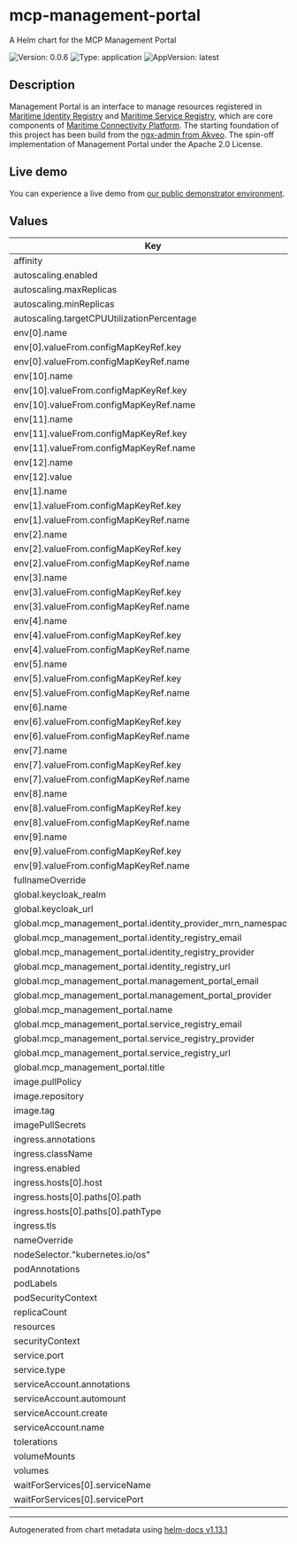 # mcp-management-portal

A Helm chart for the MCP Management Portal

![Version: 0.0.6](https://img.shields.io/badge/Version-0.0.6-informational?style=flat-square) ![Type: application](https://img.shields.io/badge/Type-application-informational?style=flat-square) ![AppVersion: latest](https://img.shields.io/badge/AppVersion-latest-informational?style=flat-square)

## Description
Management Portal is an interface to manage resources registered in
[Maritime Identity Registry](https://github.com/maritimeconnectivity/IdentityRegistry)
and
[Maritime Service Registry](https://github.com/maritimeconnectivity/ServiceRegistry),
which are core components of
[Maritime Connectivity Platform](https://maritimeconnectivity.net/). The
starting foundation of this project has been build from the
[ngx-admin from Akveo](https://github.com/akveo/ngx-admin). The spin-off
implementation of Management Portal under the Apache 2.0 License.

## Live demo
You can experience a live demo from
[our public demonstrator environment](https://management.maritimeconnectivity.net).

## Values

| Key | Type | Default | Description |
|-----|------|---------|-------------|
| affinity | object | `{}` |  |
| autoscaling.enabled | bool | `false` |  |
| autoscaling.maxReplicas | int | `100` |  |
| autoscaling.minReplicas | int | `1` |  |
| autoscaling.targetCPUUtilizationPercentage | int | `80` |  |
| env[0].name | string | `"ENVIRONMENT_TITLE"` |  |
| env[0].valueFrom.configMapKeyRef.key | string | `"mcp_portal_title"` |  |
| env[0].valueFrom.configMapKeyRef.name | string | `"mcp-management-portal-config"` |  |
| env[10].name | string | `"MANAGEMENT_PORTAL_PROVIDER"` |  |
| env[10].valueFrom.configMapKeyRef.key | string | `"mcp_portal_management_portal_provider"` |  |
| env[10].valueFrom.configMapKeyRef.name | string | `"mcp-management-portal-config"` |  |
| env[11].name | string | `"MANAGEMENT_PORTAL_EMAIL"` |  |
| env[11].valueFrom.configMapKeyRef.key | string | `"mcp_portal_management_portal_email"` |  |
| env[11].valueFrom.configMapKeyRef.name | string | `"mcp-management-portal-config"` |  |
| env[12].name | string | `"APP_BASE_HREF"` |  |
| env[12].value | string | `"/mcp/portal/"` |  |
| env[1].name | string | `"MANAGEMENT_PORTAL_NAME"` |  |
| env[1].valueFrom.configMapKeyRef.key | string | `"mcp_portal_name"` |  |
| env[1].valueFrom.configMapKeyRef.name | string | `"mcp-management-portal-config"` |  |
| env[2].name | string | `"IDENTITY_PROVIDER_MRN_NAMESPACE"` |  |
| env[2].valueFrom.configMapKeyRef.key | string | `"mcp_portal_identity_provider_mrn_namespace"` |  |
| env[2].valueFrom.configMapKeyRef.name | string | `"mcp-management-portal-config"` |  |
| env[3].name | string | `"KEYCLOAK_SERVER_URL"` |  |
| env[3].valueFrom.configMapKeyRef.key | string | `"mcp_portal_keycloak_url"` |  |
| env[3].valueFrom.configMapKeyRef.name | string | `"mcp-management-portal-config"` |  |
| env[4].name | string | `"IDENTITY_REGISTRY_URL"` |  |
| env[4].valueFrom.configMapKeyRef.key | string | `"mcp_portal_identity_registry_url"` |  |
| env[4].valueFrom.configMapKeyRef.name | string | `"mcp-management-portal-config"` |  |
| env[5].name | string | `"IDENTITY_REGISTRY_PROVIDER"` |  |
| env[5].valueFrom.configMapKeyRef.key | string | `"mcp_portal_identity_registry_provider"` |  |
| env[5].valueFrom.configMapKeyRef.name | string | `"mcp-management-portal-config"` |  |
| env[6].name | string | `"IDENTITY_REGISTRY_EMAIL"` |  |
| env[6].valueFrom.configMapKeyRef.key | string | `"mcp_portal_identity_registry_email"` |  |
| env[6].valueFrom.configMapKeyRef.name | string | `"mcp-management-portal-config"` |  |
| env[7].name | string | `"SERVICE_REGISTRY_URL"` |  |
| env[7].valueFrom.configMapKeyRef.key | string | `"mcp_portal_service_registry_url"` |  |
| env[7].valueFrom.configMapKeyRef.name | string | `"mcp-management-portal-config"` |  |
| env[8].name | string | `"SERVICE_REGISTRY_PROVIDER"` |  |
| env[8].valueFrom.configMapKeyRef.key | string | `"mcp_portal_service_registry_provider"` |  |
| env[8].valueFrom.configMapKeyRef.name | string | `"mcp-management-portal-config"` |  |
| env[9].name | string | `"SERVICE_REGISTRY_EMAIL"` |  |
| env[9].valueFrom.configMapKeyRef.key | string | `"mcp_portal_service_registry_email"` |  |
| env[9].valueFrom.configMapKeyRef.name | string | `"mcp-management-portal-config"` |  |
| fullnameOverride | string | `""` |  |
| global.keycloak_realm | string | `"MCP"` |  |
| global.keycloak_url | string | `"http://localhost/mcp"` |  |
| global.mcp_management_portal.identity_provider_mrn_namespace | string | `"mcp"` |  |
| global.mcp_management_portal.identity_registry_email | string | `"test@email.org"` |  |
| global.mcp_management_portal.identity_registry_provider | string | `"Maritime Connectivity Platform"` |  |
| global.mcp_management_portal.identity_registry_url | string | `"https://localhost/mcp/mir"` |  |
| global.mcp_management_portal.management_portal_email | string | `"test@email.org"` |  |
| global.mcp_management_portal.management_portal_provider | string | `"Maritime Connectivity Platform"` |  |
| global.mcp_management_portal.name | string | `"MCP Testbed"` |  |
| global.mcp_management_portal.service_registry_email | string | `"test@email.org"` |  |
| global.mcp_management_portal.service_registry_provider | string | `"Maritime Connectivity Platform"` |  |
| global.mcp_management_portal.service_registry_url | string | `"https://mcp.grad-rrnav.pub/mcp/msr"` |  |
| global.mcp_management_portal.title | string | `"MCP Testbed - Test Environment"` |  |
| image.pullPolicy | string | `"Always"` |  |
| image.repository | string | `"glarad/mcp-management-portal"` |  |
| image.tag | string | `""` |  |
| imagePullSecrets | list | `[]` |  |
| ingress.annotations | object | `{}` |  |
| ingress.className | string | `""` |  |
| ingress.enabled | bool | `false` |  |
| ingress.hosts[0].host | string | `"mcp-management-portal.local"` |  |
| ingress.hosts[0].paths[0].path | string | `"/"` |  |
| ingress.hosts[0].paths[0].pathType | string | `"ImplementationSpecific"` |  |
| ingress.tls | list | `[]` |  |
| nameOverride | string | `""` |  |
| nodeSelector."kubernetes.io/os" | string | `"linux"` |  |
| podAnnotations | object | `{}` |  |
| podLabels | object | `{}` |  |
| podSecurityContext | object | `{}` |  |
| replicaCount | int | `1` |  |
| resources | object | `{}` |  |
| securityContext | object | `{}` |  |
| service.port | int | `4200` |  |
| service.type | string | `"ClusterIP"` |  |
| serviceAccount.annotations | object | `{}` |  |
| serviceAccount.automount | bool | `true` |  |
| serviceAccount.create | bool | `false` |  |
| serviceAccount.name | string | `"mcp-admin"` |  |
| tolerations | list | `[]` |  |
| volumeMounts | list | `[]` |  |
| volumes | list | `[]` |  |
| waitForServices[0].serviceName | string | `"mc-identity-registry"` |  |
| waitForServices[0].servicePort | int | `8443` |  |

----------------------------------------------
Autogenerated from chart metadata using [helm-docs v1.13.1](https://github.com/norwoodj/helm-docs/releases/v1.13.1)